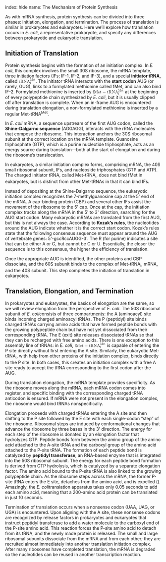 index: hide
name: The Mechanism of Protein Synthesis

As with mRNA synthesis, protein synthesis can be divided into three phases: initiation, elongation, and termination. The process of translation is similar in prokaryotes and eukaryotes. Here we’ll explore how translation occurs in  *E. coli*, a representative prokaryote, and specify any differences between prokaryotic and eukaryotic translation.

## Initiation of Translation

Protein synthesis begins with the formation of an initiation complex. In  *E. coli*, this complex involves the small 30S ribosome, the mRNA template, three initiation factors (IFs; IF-1, IF-2, and IF-3), and a special  **initiator tRNA**, called <math display="" xmlns:q="http://cnx.rice.edu/qml/1.0" xmlns:m="http://www.w3.org/1998/Math/MathML" xmlns:bib="http://bibtexml.sf.net/" xmlns:md="http://cnx.rice.edu/mdml" xmlns="http://cnx.rice.edu/cnxml"> <mrow>  <mtext>t</mtext><mtext>R</mtext><mtext>N</mtext><msubsup>   <mtext>A</mtext>   <mtext>f</mtext>   <mrow>    <mtext>M</mtext><mtext>e</mtext><mtext>t</mtext>   </mrow>  </msubsup> </mrow></math>. The initiator tRNA interacts with the  **start codon** AUG (or rarely, GUG), links to a formylated methionine called fMet, and can also bind IF-2. Formylated methionine is inserted by <math display="" xmlns:q="http://cnx.rice.edu/qml/1.0" xmlns:m="http://www.w3.org/1998/Math/MathML" xmlns:bib="http://bibtexml.sf.net/" xmlns:md="http://cnx.rice.edu/mdml" xmlns="http://cnx.rice.edu/cnxml"> <mrow><mtext>f</mtext><mtext>M</mtext><mtext>e</mtext><mtext>t</mtext><mo>−</mo><mtext>t</mtext><mtext>R</mtext><mtext>N</mtext><msubsup>   <mtext>A</mtext>   <mtext>f</mtext>   <mrow>    <mtext>M</mtext><mtext>e</mtext><mtext>t</mtext>   </mrow>  </msubsup> </mrow></math> at the beginning of every polypeptide chain synthesized by  *E. coli*, but it is usually clipped off after translation is complete. When an in-frame AUG is encountered during translation elongation, a non-formylated methionine is inserted by a regular Met-tRNA<sup>Met</sup>.

In  *E. coli* mRNA, a sequence upstream of the first AUG codon, called the  **Shine-Dalgarno sequence** (AGGAGG), interacts with the rRNA molecules that compose the ribosome. This interaction anchors the 30S ribosomal subunit at the correct location on the mRNA template. Guanosine triphosphate (GTP), which is a purine nucleotide triphosphate, acts as an energy source during translation—both at the start of elongation and during the ribosome’s translocation.

In eukaryotes, a similar initiation complex forms, comprising mRNA, the 40S small ribosomal subunit, IFs, and nucleoside triphosphates (GTP and ATP). The charged initiator tRNA, called Met-tRNA<sub>i</sub>, does not bind fMet in eukaryotes, but is distinct from other Met-tRNAs in that it can bind IFs.

Instead of depositing at the Shine-Dalgarno sequence, the eukaryotic initiation complex recognizes the 7-methylguanosine cap at the 5' end of the mRNA. A cap-binding protein (CBP) and several other IFs assist the movement of the ribosome to the 5' cap. Once at the cap, the initiation complex tracks along the mRNA in the 5' to 3' direction, searching for the AUG start codon. Many eukaryotic mRNAs are translated from the first AUG, but this is not always the case. According to  **Kozak’s rules**, the nucleotides around the AUG indicate whether it is the correct start codon. Kozak’s rules state that the following consensus sequence must appear around the AUG of vertebrate genes: 5'-gccRccAUGG-3'. The R (for purine) indicates a site that can be either A or G, but cannot be C or U. Essentially, the closer the sequence is to this consensus, the higher the efficiency of translation.

Once the appropriate AUG is identified, the other proteins and CBP dissociate, and the 60S subunit binds to the complex of Met-tRNA<sub>i</sub>, mRNA, and the 40S subunit. This step completes the initiation of translation in eukaryotes.

## Translation, Elongation, and Termination

In prokaryotes and eukaryotes, the basics of elongation are the same, so we will review elongation from the perspective of  *E. coli*. The 50S ribosomal subunit of  *E. coli*consists of three compartments: the A (aminoacyl) site binds incoming charged aminoacyl tRNAs. The P (peptidyl) site binds charged tRNAs carrying amino acids that have formed peptide bonds with the growing polypeptide chain but have not yet dissociated from their corresponding tRNA. The E (exit) site releases dissociated tRNAs so that they can be recharged with free amino acids. There is one exception to this assembly line of tRNAs: in  *E. coli*, <math xmlns:q="http://cnx.rice.edu/qml/1.0" xmlns:m="http://www.w3.org/1998/Math/MathML" xmlns:bib="http://bibtexml.sf.net/" xmlns:md="http://cnx.rice.edu/mdml" xmlns="http://cnx.rice.edu/cnxml"> <mrow><mtext>f</mtext><mtext>M</mtext><mtext>e</mtext><mtext>t</mtext><mo>−</mo><mtext>t</mtext><mtext>R</mtext><mtext>N</mtext><msubsup>   <mtext>A</mtext>   <mtext>f</mtext>   <mrow>    <mtext>M</mtext><mtext>e</mtext><mtext>t</mtext>   </mrow>  </msubsup> </mrow></math> is capable of entering the P site directly without first entering the A site. Similarly, the eukaryotic Met-tRNA<sub>i</sub>, with help from other proteins of the initiation complex, binds directly to the P site. In both cases, this creates an initiation complex with a free A site ready to accept the tRNA corresponding to the first codon after the AUG.

During translation elongation, the mRNA template provides specificity. As the ribosome moves along the mRNA, each mRNA codon comes into register, and specific binding with the corresponding charged tRNA anticodon is ensured. If mRNA were not present in the elongation complex, the ribosome would bind tRNAs nonspecifically.

Elongation proceeds with charged tRNAs entering the A site and then shifting to the P site followed by the E site with each single-codon “step” of the ribosome. Ribosomal steps are induced by conformational changes that advance the ribosome by three bases in the 3' direction. The energy for each step of the ribosome is donated by an elongation factor that hydrolyzes GTP. Peptide bonds form between the amino group of the amino acid attached to the A-site tRNA and the carboxyl group of the amino acid attached to the P-site tRNA. The formation of each peptide bond is catalyzed by  **peptidyl transferase**, an RNA-based enzyme that is integrated into the 50S ribosomal subunit. The energy for each peptide bond formation is derived from GTP hydrolysis, which is catalyzed by a separate elongation factor. The amino acid bound to the P-site tRNA is also linked to the growing polypeptide chain. As the ribosome steps across the mRNA, the former P-site tRNA enters the E site, detaches from the amino acid, and is expelled (). Amazingly, the  *E. coli*translation apparatus takes only 0.05 seconds to add each amino acid, meaning that a 200-amino acid protein can be translated in just 10 seconds.

Termination of translation occurs when a nonsense codon (UAA, UAG, or UGA) is encountered. Upon aligning with the A site, these nonsense codons are recognized by release factors in prokaryotes and eukaryotes that instruct peptidyl transferase to add a water molecule to the carboxyl end of the P-site amino acid. This reaction forces the P-site amino acid to detach from its tRNA, and the newly made protein is released. The small and large ribosomal subunits dissociate from the mRNA and from each other; they are recruited almost immediately into another translation initiation complex. After many ribosomes have completed translation, the mRNA is degraded so the nucleotides can be reused in another transcription reaction.
